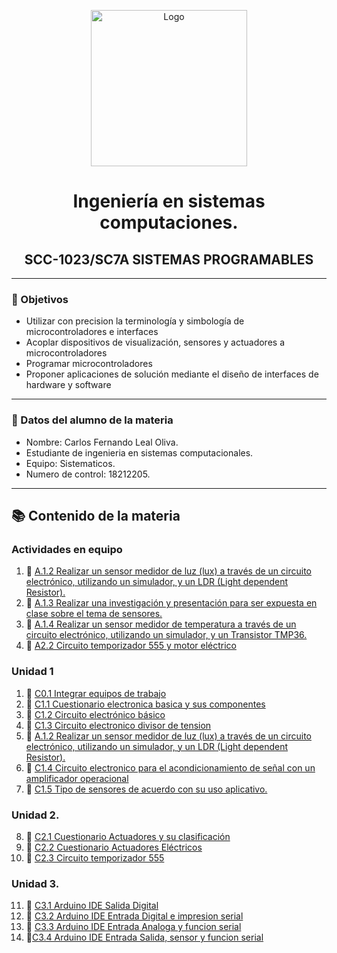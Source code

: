 <p align="center">
    <img alt="Logo" src="https://www.tijuana.tecnm.mx/wp-content/themes/tecnm/images/logo_TECT.png" width=250 height=250>
</p>


 <H1 align="center" > Ingeniería en sistemas computaciones.</H1>


 <H2 align="center" >SCC-1023/SC7A SISTEMAS PROGRAMABLES</H2>

---

### :pencil: Objetivos

+ Utilizar con precision la terminología y simbología de microcontroladores e interfaces
+ Acoplar dispositivos de visualización, sensores y actuadores a microcontroladores
+ Programar microcontroladores
+ Proponer aplicaciones de solución mediante el diseño de interfaces de hardware y software

---

### :necktie: Datos del alumno de la materia

* Nombre: Carlos Fernando Leal Oliva.
* Estudiante de ingenieria en sistemas computacionales. 
* Equipo: Sistematicos.
* Numero de control: 18212205.
---

## :books: Contenido de la materia​

### Actividades en equipo
1. :book: [A.1.2 Realizar un sensor medidor de luz (lux) a través de un circuito electrónico, utilizando un simulador, y un LDR (Light dependent Resistor).](https://github.com/ShaaronPR/Sistemas-Programables/blob/main/A1.2_NombreApellido_Sistematicos.md)
2. :book: [A.1.3  Realizar una investigación y presentación para ser expuesta en clase sobre el tema de sensores.](https://github.com/ShaaronPR/Sistemas-Programables/blob/main/A1.3_NombreApellido_Sistematicos.md)
3. :book: [A.1.4 Realizar un sensor medidor de temperatura a través de un circuito electrónico, utilizando un simulador, y un Transistor TMP36.](https://github.com/ShaaronPR/Sistemas-Programables/blob/main/A1.4_NombreApellido_Sistematicos.md)
4. :book: [A2.2 Circuito temporizador 555 y motor eléctrico](https://github.com/ShaaronPR/Sistemas-Programables/blob/main/A2.2_NombreApellido_Sistematicos.md)
### Unidad 1
1. :book: [C0.1 Integrar equipos de trabajo](https://github.com/FernandoOliva18212205/SistemasProgramables/blob/main/actividades/C0.1Integrar-equipos-de-trabajo.md)
2. :book: [C1.1 Cuestionario electronica basica y sus componentes](https://github.com/FernandoOliva18212205/SistemasProgramables/blob/main/actividades/C1.1_Cuestionario_electronica_basica_y_sus_componentes_Leal_Oliva.md)
3. :book: [C1.2 Circuito electrónico básico](https://github.com/FernandoOliva18212205/SistemasProgramables/blob/main/actividades/C1.2_Circuito_electr%C3%B3nico_b%C3%A1sico.md)
4. :book: [C1.3 Circuito electronico divisor de tension](https://github.com/FernandoOliva18212205/SistemasProgramables/blob/main/actividades/C1.3_Circuito_electronico_divisor_de_tension.md)
5. :book: [A.1.2 Realizar un sensor medidor de luz (lux) a través de un circuito electrónico, utilizando un simulador, y un LDR (Light dependent Resistor).](https://github.com/ShaaronPR/Sistemas-Programables/blob/main/A1.2_NombreApellido_Sistematicos.md)
6. :book: [C1.4 Circuito electronico para el acondicionamiento de señal con un amplificador operacional](https://github.com/FernandoOliva18212205/SistemasProgramables/blob/main/actividades/C1.4_Circuito_electronico_para_el_acondicionamiento_de_se%C3%B1al_con_un_amplificador_operacional.md)
7. :book: [C1.5 Tipo de sensores de acuerdo con su uso aplicativo.](https://github.com/FernandoOliva18212205/SistemasProgramables/blob/main/actividades/C1.5_Tipo_de_sensores_de_acuerdo_con_su_uso_aplicativo.md)

### Unidad 2.
8. :book: [C2.1 Cuestionario Actuadores y su clasificación](https://github.com/FernandoOliva18212205/SistemasProgramables/blob/main/actividades/C2.1_CuestionarioActuadoresysuclasificaci%C3%B3n_LealOliva.md)
9. :book: [C2.2 Cuestionario Actuadores Eléctricos](https://github.com/FernandoOliva18212205/SistemasProgramables/blob/main/actividades/C2.2_Cuestionario_Actuadores_El%C3%A9ctricos.md)
10. :book: [C2.3 Circuito temporizador 555](https://github.com/FernandoOliva18212205/SistemasProgramables/blob/main/actividades/C2.3_Circuito_temporizador_555.md)

### Unidad 3.
11. :book: [C3.1 Arduino IDE Salida Digital](https://github.com/FernandoOliva18212205/SistemasProgramables/blob/main/actividades/C3.1_Arduino_UNO_salida_digital.md)
12. :book: [ C3.2 Arduino IDE Entrada Digital e impresion serial](https://github.com/FernandoOliva18212205/SistemasProgramables/blob/main/actividades/C3.2_Arduino_IDE_Entrada_Digital_e_impresion_serial.md)
13. :book: [C3.3 Arduino IDE Entrada Analoga y funcion serial](https://github.com/FernandoOliva18212205/SistemasProgramables/blob/main/actividades/C3.3_Arduino_IDE_Entrada_Analoga_y_funcion_serial.md)
14. :book:[C3.4 Arduino IDE Entrada Salida, sensor y funcion serial](https://github.com/FernandoOliva18212205/SistemasProgramables/blob/main/actividades/C3.4_Arduino_IDE_Entrada_Salida_sensor_y_funcion_serial.md)
